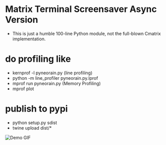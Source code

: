 # Matrix Terminal Screensaver Async Version

- This is just a humble 100-line Python module, not the full-blown Cmatrix implementation.

# do profiling like
 - kernprof -l pyneorain.py (line profiling)
 - python -m line_profiler pyneorain.py.lprof
 - mprof run pyneorain.py (Memory Profiling)
 - mprof plot

# publish to pypi
 - python setup.py sdist
 - twine upload dist/*

 ![Demo GIF](output.gif)
